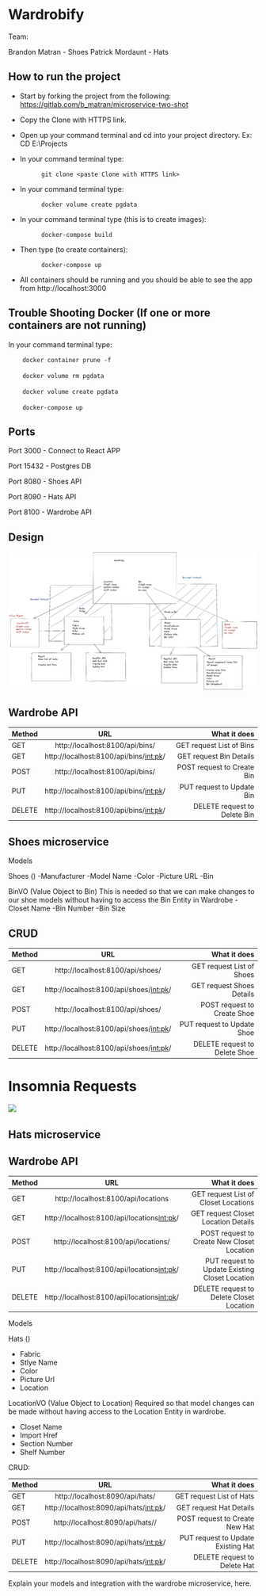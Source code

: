 # Wardrobify

Team:

Brandon Matran - Shoes
Patrick Mordaunt - Hats



## How to run the project
- Start by forking the project from the following: https://gitlab.com/b_matran/microservice-two-shot

- Copy the Clone with HTTPS link.

- Open up your command terminal and cd into your project directory. Ex: CD E:\Projects

- In your command terminal type:

            git clone <paste Clone with HTTPS link>

- In your command terminal type:

            docker volume create pgdata

- In your command terminal type (this is to create images):

            docker-compose build

- Then type (to create containers):

            docker-compose up

* All containers should be running and you should be able to see the app from http://localhost:3000



## Trouble Shooting Docker (If one or more containers are not running)

In your command terminal type:

        docker container prune -f

        docker volume rm pgdata

        docker volume create pgdata

        docker-compose up


## Ports

Port 3000 - Connect to React APP

Port 15432 - Postgres DB

Port 8080 - Shoes API

Port 8090 - Hats API

Port 8100 - Wardrobe API



## Design

![](Diagram.jpg)

## Wardrobe API


|   Method      |       URL                               |    What it does             |
| ------------- |:---------------------------------------:| ---------------------------:|
| GET           | http://localhost:8100/api/bins/         | GET request List of Bins    |
| GET           | http://localhost:8100/api/bins/<int:pk>/| GET request Bin Details     |
| POST          | http://localhost:8100/api/bins/         | POST request to Create Bin  |
| PUT           | http://localhost:8100/api/bins/<int:pk>/| PUT request to Update Bin   |
| DELETE        | http://localhost:8100/api/bins/<int:pk>/| DELETE request to Delete Bin|



## Shoes microservice

Models

Shoes ()
-Manufacturer
-Model Name
-Color
-Picture URL
-Bin

BinVO (Value Object to Bin) This is needed so that we can make changes to our shoe models without having to access the Bin Entity in Wardrobe
-Closet Name
-Bin Number
-Bin Size

## CRUD


|   Method      |       URL                                |    What it does              |
| ------------- |:---------------------------------------: | ----------------------------:|
| GET           | http://localhost:8100/api/shoes/         | GET request List of Shoes    |
| GET           | http://localhost:8100/api/shoes/<int:pk>/| GET request Shoes Details    |
| POST          | http://localhost:8100/api/shoes/         | POST request to Create Shoe  |
| PUT           | http://localhost:8100/api/shoes/<int:pk>/| PUT request to Update Shoe   |
| DELETE        | http://localhost:8100/api/shoes/<int:pk>/| DELETE request to Delete Shoe|


# Insomnia Requests

![](InsomniaRequestShoes.jpg)



## Hats microservice

## Wardrobe API


|   Method      |             URL                              |    What it does                                |
| ------------- |:--------------------------------------------:| ----------------------------------------------:|
| GET           | http://localhost:8100/api/locations          | GET request List of Closet Locations           |
| GET           | http://localhost:8100/api/locations<int:pk>/ | GET request Closet Location Details            |
| POST          | http://localhost:8100/api/locations/         | POST request to Create New Closet Location     |
| PUT           | http://localhost:8100/api/locations<int:pk>/ | PUT request to Update Existing Closet Location |
| DELETE        | http://localhost:8100/api/locations<int:pk>/ | DELETE request to Delete Closet Location       |



Models

Hats ()
- Fabric
- Stlye Name
- Color
- Picture Url
- Location

LocationVO (Value Object to Location) Required so that model changes can be made without having access to the Location Entity in wardrobe.
- Closet Name
- Import Href
- Section Number
- Shelf Number


CRUD:

|   Method      |             URL                              |    What it does                    |
| ------------- |:--------------------------------------------:| ----------------------------------:|
| GET           | http://localhost:8090/api/hats/              | GET request List of Hats           |
| GET           | http://localhost:8090/api/hats/<int:pk>/     | GET request Hat Details            |
| POST          | http://localhost:8090/api/hats//             | POST request to Create New Hat     |
| PUT           | http://localhost:8090/api/hats/<int:pk>/     | PUT request to Update Existing Hat |
| DELETE        | http://localhost:8090/api/hats/<int:pk>/     | DELETE request to Delete Hat       |


Explain your models and integration with the wardrobe
microservice, here.
